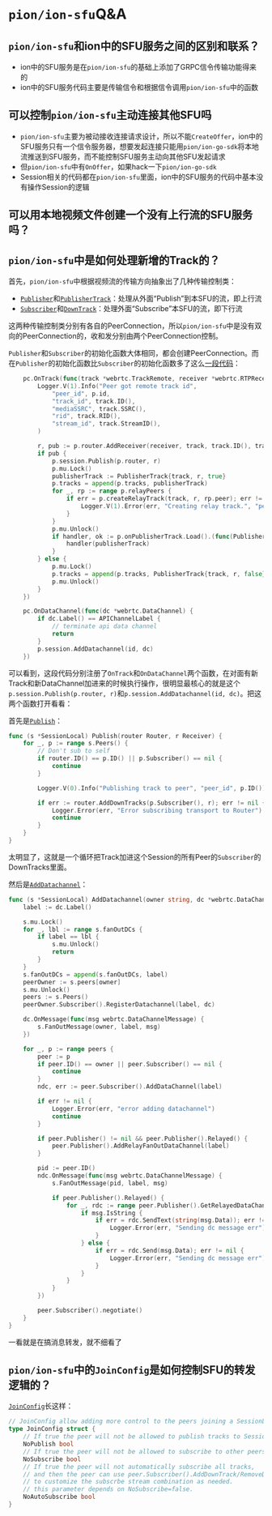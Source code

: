 # `pion/ion-sfu`Q&A

## `pion/ion-sfu`和ion中的SFU服务之间的区别和联系？

* ion中的SFU服务是在`pion/ion-sfu`的基础上添加了GRPC信令传输功能得来的
* ion中的SFU服务代码主要是传输信令和根据信令调用`pion/ion-sfu`中的函数

## 可以控制`pion/ion-sfu`主动连接其他SFU吗

* `pion/ion-sfu`主要为被动接收连接请求设计，所以不能`CreateOffer`，ion中的SFU服务只有一个信令服务器，想要发起连接只能用`pion/ion-go-sdk`将本地流推送到SFU服务，而不能控制SFU服务主动向其他SFU发起请求
* 但`pion/ion-sfu`中有`OnOffer`，如果hack一下`pion/ion-go-sdk`
* Session相关的代码都在`pion/ion-sfu`里面，ion中的SFU服务的代码中基本没有操作Session的逻辑

## 可以用本地视频文件创建一个没有上行流的SFU服务吗？

## `pion/ion-sfu`中是如何处理新增的Track的？

首先，`pion/ion-sfu`中根据视频流的传输方向抽象出了几种传输控制类：
* [`Publisher`](https://github.com/pion/ion-sfu/blob/68545cc25230220435ee028d5a0af6e768a0a79a/pkg/sfu/publisher.go#L18)和[`PublisherTrack`](https://github.com/pion/ion-sfu/blob/68545cc25230220435ee028d5a0af6e768a0a79a/pkg/sfu/publisher.go#L44)：处理从外面“Publish”到本SFU的流，即上行流
* [`Subscriber`](https://github.com/pion/ion-sfu/blob/68545cc25230220435ee028d5a0af6e768a0a79a/pkg/sfu/subscriber.go#L16)和[`DownTrack`](https://github.com/pion/ion-sfu/blob/68545cc25230220435ee028d5a0af6e768a0a79a/pkg/sfu/downtrack.go#L27)：处理外面“Subscribe”本SFU的流，即下行流

这两种传输控制类分别有各自的PeerConnection，所以`pion/ion-sfu`中是没有双向的PeerConnection的，收和发分别由两个PeerConnection控制。

`Publisher`和`Subscriber`的初始化函数大体相同，都会创建PeerConnection。而在`Publisher`的初始化函数比`Subscriber`的初始化函数多了这么[一段代码](https://github.com/pion/ion-sfu/blob/68545cc25230220435ee028d5a0af6e768a0a79a/pkg/sfu/publisher.go#L77)：
```go
	pc.OnTrack(func(track *webrtc.TrackRemote, receiver *webrtc.RTPReceiver) {
		Logger.V(1).Info("Peer got remote track id",
			"peer_id", p.id,
			"track_id", track.ID(),
			"mediaSSRC", track.SSRC(),
			"rid", track.RID(),
			"stream_id", track.StreamID(),
		)

		r, pub := p.router.AddReceiver(receiver, track, track.ID(), track.StreamID())
		if pub {
			p.session.Publish(p.router, r)
			p.mu.Lock()
			publisherTrack := PublisherTrack{track, r, true}
			p.tracks = append(p.tracks, publisherTrack)
			for _, rp := range p.relayPeers {
				if err = p.createRelayTrack(track, r, rp.peer); err != nil {
					Logger.V(1).Error(err, "Creating relay track.", "peer_id", p.id)
				}
			}
			p.mu.Unlock()
			if handler, ok := p.onPublisherTrack.Load().(func(PublisherTrack)); ok && handler != nil {
				handler(publisherTrack)
			}
		} else {
			p.mu.Lock()
			p.tracks = append(p.tracks, PublisherTrack{track, r, false})
			p.mu.Unlock()
		}
	})

	pc.OnDataChannel(func(dc *webrtc.DataChannel) {
		if dc.Label() == APIChannelLabel {
			// terminate api data channel
			return
		}
		p.session.AddDatachannel(id, dc)
	})
```

可以看到，这段代码分别注册了`OnTrack`和`OnDataChannel`两个函数，在对面有新Track和新DataChannel加进来的时候执行操作，很明显最核心的就是这个`p.session.Publish(p.router, r)`和`p.session.AddDatachannel(id, dc)`。把这两个函数打开看看：

首先是[`Publish`](https://github.com/pion/ion-sfu/blob/68545cc25230220435ee028d5a0af6e768a0a79a/pkg/sfu/session.go#L222)：
```go
func (s *SessionLocal) Publish(router Router, r Receiver) {
	for _, p := range s.Peers() {
		// Don't sub to self
		if router.ID() == p.ID() || p.Subscriber() == nil {
			continue
		}

		Logger.V(0).Info("Publishing track to peer", "peer_id", p.ID())

		if err := router.AddDownTracks(p.Subscriber(), r); err != nil {
			Logger.Error(err, "Error subscribing transport to Router")
			continue
		}
	}
}
```
太明显了，这就是一个循环把Track加进这个Session的所有Peer的`Subscriber`的DownTracks里面。

然后是[`AddDatachannel`](https://github.com/pion/ion-sfu/blob/68545cc25230220435ee028d5a0af6e768a0a79a/pkg/sfu/session.go#L158)：
```go
func (s *SessionLocal) AddDatachannel(owner string, dc *webrtc.DataChannel) {
	label := dc.Label()

	s.mu.Lock()
	for _, lbl := range s.fanOutDCs {
		if label == lbl {
			s.mu.Unlock()
			return
		}
	}
	s.fanOutDCs = append(s.fanOutDCs, label)
	peerOwner := s.peers[owner]
	s.mu.Unlock()
	peers := s.Peers()
	peerOwner.Subscriber().RegisterDatachannel(label, dc)

	dc.OnMessage(func(msg webrtc.DataChannelMessage) {
		s.FanOutMessage(owner, label, msg)
	})

	for _, p := range peers {
		peer := p
		if peer.ID() == owner || peer.Subscriber() == nil {
			continue
		}
		ndc, err := peer.Subscriber().AddDataChannel(label)

		if err != nil {
			Logger.Error(err, "error adding datachannel")
			continue
		}

		if peer.Publisher() != nil && peer.Publisher().Relayed() {
			peer.Publisher().AddRelayFanOutDataChannel(label)
		}

		pid := peer.ID()
		ndc.OnMessage(func(msg webrtc.DataChannelMessage) {
			s.FanOutMessage(pid, label, msg)

			if peer.Publisher().Relayed() {
				for _, rdc := range peer.Publisher().GetRelayedDataChannels(label) {
					if msg.IsString {
						if err = rdc.SendText(string(msg.Data)); err != nil {
							Logger.Error(err, "Sending dc message err")
						}
					} else {
						if err = rdc.Send(msg.Data); err != nil {
							Logger.Error(err, "Sending dc message err")
						}
					}
				}
			}
		})

		peer.Subscriber().negotiate()
	}
}
```
一看就是在搞消息转发，就不细看了

## `pion/ion-sfu`中的`JoinConfig`是如何控制SFU的转发逻辑的？

[`JoinConfig`](https://github.com/pion/ion-sfu/blob/68545cc25230220435ee028d5a0af6e768a0a79a/pkg/sfu/peer.go#L37)长这样：
```go
// JoinConfig allow adding more control to the peers joining a SessionLocal.
type JoinConfig struct {
	// If true the peer will not be allowed to publish tracks to SessionLocal.
	NoPublish bool
	// If true the peer will not be allowed to subscribe to other peers in SessionLocal.
	NoSubscribe bool
	// If true the peer will not automatically subscribe all tracks,
	// and then the peer can use peer.Subscriber().AddDownTrack/RemoveDownTrack
	// to customize the subscrbe stream combination as needed.
	// this parameter depends on NoSubscribe=false.
	NoAutoSubscribe bool
}
```
